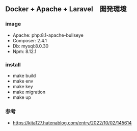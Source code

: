 ## Docker + Apache + Laravel　開発環境
### image
- Apache: php:8.1-apache-bullseye
- Composer: 2.4.1
- Db: mysql:8.0.30
- Npm: 8.12.1

### install
- make build
- make env
- make key
- make migration
- make up

### 参考
- https://kita127.hatenablog.com/entry/2022/10/02/145614